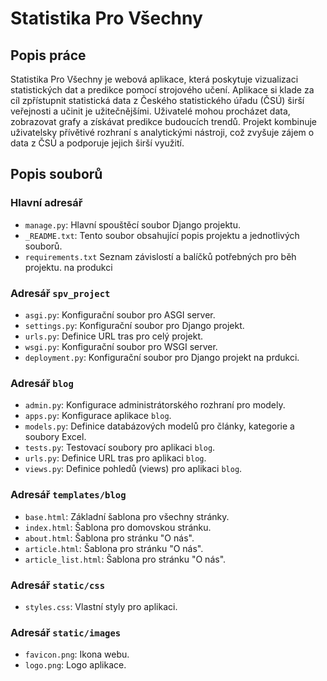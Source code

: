 # Statistika Pro Všechny

## Popis práce
Statistika Pro Všechny je webová aplikace, která poskytuje vizualizaci statistických dat a predikce pomocí strojového učení. Aplikace si klade za cíl zpřístupnit statistická data z Českého statistického úřadu (ČSÚ) širší veřejnosti a učinit je užitečnějšími. Uživatelé mohou procházet data, zobrazovat grafy a získávat predikce budoucích trendů. Projekt kombinuje uživatelsky přívětivé rozhraní s analytickými nástroji, což zvyšuje zájem o data z ČSÚ a podporuje jejich širší využití.

## Popis souborů

### Hlavní adresář
- `manage.py`: Hlavní spouštěcí soubor Django projektu.
- `_README.txt`: Tento soubor obsahující popis projektu a jednotlivých souborů.
- `requirements.txt` Seznam závislostí a balíčků potřebných pro běh projektu. na produkci

### Adresář `spv_project`
- `asgi.py`: Konfigurační soubor pro ASGI server.
- `settings.py`: Konfigurační soubor pro Django projekt.
- `urls.py`: Definice URL tras pro celý projekt.
- `wsgi.py`: Konfigurační soubor pro WSGI server.
- `deployment.py`: Konfigurační soubor pro Django projekt na prdukci.

### Adresář `blog`
- `admin.py`: Konfigurace administrátorského rozhraní pro modely.
- `apps.py`: Konfigurace aplikace `blog`.
- `models.py`: Definice databázových modelů pro články, kategorie a soubory Excel.
- `tests.py`: Testovací soubory pro aplikaci `blog`.
- `urls.py`: Definice URL tras pro aplikaci `blog`.
- `views.py`: Definice pohledů (views) pro aplikaci `blog`.

### Adresář `templates/blog`
- `base.html`: Základní šablona pro všechny stránky.
- `index.html`: Šablona pro domovskou stránku.
- `about.html`: Šablona pro stránku "O nás".
- `article.html`: Šablona pro stránku "O nás".
- `article_list.html`: Šablona pro stránku "O nás".

### Adresář `static/css`
- `styles.css`: Vlastní styly pro aplikaci.

### Adresář `static/images`
- `favicon.png`: Ikona webu.
- `logo.png`: Logo aplikace.



